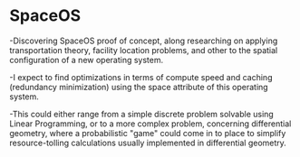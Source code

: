# SpaceOS

-Discovering SpaceOS proof of concept, along researching on applying transportation theory, facility location problems, and other to the spatial configuration of a new operating system. 

-I expect to find optimizations in terms of compute speed and caching (redundancy minimization) using the space attribute of this operating system. 

-This could either range from a simple discrete problem solvable using Linear Programming, or to a more complex problem, concerning differential geometry, where a probabilistic "game" could come in to place to simplify resource-tolling calculations usually implemented in differential geometry.
